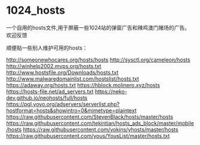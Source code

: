 # 1024_hosts
一个自用的hosts文件,用于屏蔽一些1024站的弹窗广告和辣鸡澳门赌场的广告。欢迎反馈

顺便贴一些别人维护可用的hosts：

http://someonewhocares.org/hosts/hosts
http://sysctl.org/cameleon/hosts
http://winhelp2002.mvps.org/hosts.txt
http://www.hostsfile.org/Downloads/hosts.txt 
http://www.malwaredomainlist.com/hostslist/hosts.txt 
https://adaway.org/hosts.txt
https://hblock.molinero.xyz/hosts
https://hosts-file.net/ad_servers.txt
https://neko-dev.github.io/neohosts/full/hosts
https://pgl.yoyo.org/adservers/serverlist.php?hostformat=hosts&showintro=0&mimetype=plaintext
https://raw.githubusercontent.com/StevenBlack/hosts/master/hosts
https://raw.githubusercontent.com/tekintian/hosts_ads_block/master/mobile/hosts
https://raw.githubusercontent.com/vokins/yhosts/master/hosts
https://raw.githubusercontent.com/yous/YousList/master/hosts.txt
